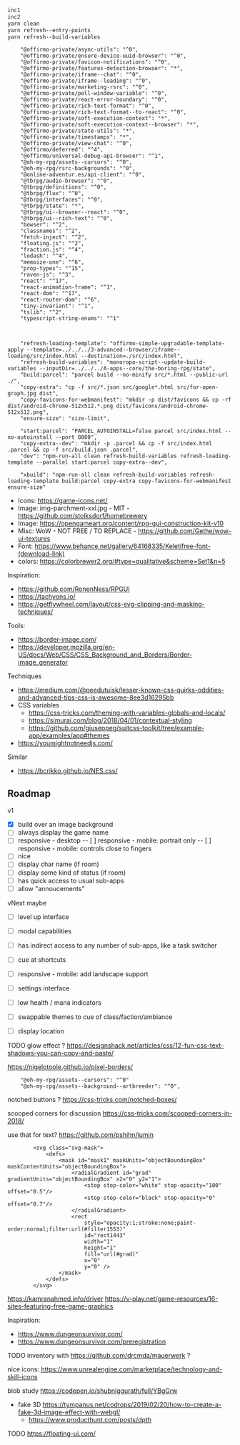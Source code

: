 
```bash
inc1
inc2
yarn clean
yarn refresh--entry-points
yarn refresh--build-variables
```





		"@offirmo-private/async-utils": "^0",
		"@offirmo-private/ensure-device-uuid-browser": "^0",
		"@offirmo-private/favicon-notifications": "^0",
		"@offirmo-private/features-detection-browser": "*",
		"@offirmo-private/iframe--chat": "^0",
		"@offirmo-private/iframe--loading": "^0",
		"@offirmo-private/marketing-rsrc": "^0",
		"@offirmo-private/poll-window-variable": "^0",
		"@offirmo-private/react-error-boundary": "^0",
		"@offirmo-private/rich-text-format": "^0",
		"@offirmo-private/rich-text-format--to-react": "^0",
		"@offirmo-private/soft-execution-context": "*",
		"@offirmo-private/soft-execution-context--browser": "*",
		"@offirmo-private/state-utils": "*",
		"@offirmo-private/timestamps": "*",
		"@offirmo-private/view-chat": "^0",
		"@offirmo/deferred": "^4",
		"@offirmo/universal-debug-api-browser": "^1",
		"@oh-my-rpg/assets--cursors": "^0",
		"@oh-my-rpg/rsrc-backgrounds": "^0",
		"@online-adventur.es/api-client": "^0",
		"@tbrpg/audio-browser": "^0",
		"@tbrpg/definitions": "^0",
		"@tbrpg/flux": "^0",
		"@tbrpg/interfaces": "^0",
		"@tbrpg/state": "*",
		"@tbrpg/ui--browser--react": "^0",
		"@tbrpg/ui--rich-text": "^0",
		"bowser": "^2",
		"classnames": "^2",
		"fetch-inject": "^2",
		"floating.js": "^2",
		"fraction.js": "^4",
		"lodash": "^4",
		"memoize-one": "^6",
		"prop-types": "^15",
		"raven-js": "^3",
		"react": "^17",
		"react-animation-frame": "^1",
		"react-dom": "^17",
		"react-router-dom": "^6",
		"tiny-invariant": "^1",
		"tslib": "^2",
		"typescript-string-enums": "^1"



		"refresh-loading-template": "offirmo-simple-upgradable-template-apply --template=../../../3-advanced--browser/iframe--loading/src/index.html --destination=./src/index.html",
		"refresh-build-variables": "monoropo-script--update-build-variables --inputDir=../../../A-apps--core/the-boring-rpg/state",
		"build:parcel": "parcel build --no-minify src/*.html --public-url ./",
		"copy-extra": "cp -f src/*.json src/google*.html src/for-open-graph.jpg dist",
		"copy-favicons-for-webmanifest": "mkdir -p dist/favicons && cp -rf dist/android-chrome-512x512.*.png dist/favicons/android-chrome-512x512.png",
		"ensure-size": "size-limit",

		"start:parcel": "PARCEL_AUTOINSTALL=false parcel src/index.html --no-autoinstall --port 8080",
		"copy-extra--dev": "mkdir -p .parcel && cp -f src/index.html .parcel && cp -f src/build.json .parcel",
		"dev": "npm-run-all clean refresh-build-variables refresh-loading-template --parallel start:parcel copy-extra--dev",

		"xbuild": "npm-run-all clean refresh-build-variables refresh-loading-template build:parcel copy-extra copy-favicons-for-webmanifest ensure-size"





* Icons: https://game-icons.net/
* Image: img-parchment-xxl.jpg - MIT - https://github.com/stolksdorf/homebrewery
* Image: https://opengameart.org/content/rpg-gui-construction-kit-v10
* Misc: WoW - NOT FREE / TO REPLACE - https://github.com/Gethe/wow-ui-textures
* Font: https://www.behance.net/gallery/64168335/Keletifree-font-(download-link)
* colors: https://colorbrewer2.org/#type=qualitative&scheme=Set1&n=5

Inspiration:
* https://github.com/RonenNess/RPGUI
* https://tachyons.io/
* https://getflywheel.com/layout/css-svg-clipping-and-masking-techniques/


Tools:
* https://border-image.com/
* https://developer.mozilla.org/en-US/docs/Web/CSS/CSS_Background_and_Borders/Border-image_generator

Techniques
* https://medium.com/@peedutuisk/lesser-known-css-quirks-oddities-and-advanced-tips-css-is-awesome-8ee3d16295bb
* CSS variables
  * https://css-tricks.com/theming-with-variables-globals-and-locals/
  * https://simurai.com/blog/2018/04/01/contextual-styling
  * https://github.com/giuseppeg/suitcss-toolkit/tree/example-app/examples/app#themes
* https://youmightnotneedjs.com/

Similar
* https://bcrikko.github.io/NES.css/


## Roadmap

v1
- [x] build over an image background
- [ ] always display the game name
- [ ] responsive - desktop
  -- [ ] responsive - mobile: portrait only
  -- [ ] responsive - mobile: controls close to fingers
- [ ] nice
- [ ] display char name (if room)
- [ ] display some kind of status (if room)
- [ ] has quick access to usual sub-apps
- [ ] allow "annoucements"

vNext maybe
- [ ] level up interface
- [ ] modal capabilities
- [ ] has indirect access to any number of sub-apps, like a task switcher
- [ ] cue at shortcuts
- [ ] responsive - mobile: add landscape support
- [ ] settings interface
- [ ] low health / mana indicators
- [ ] swappable themes to cue of class/faction/ambiance
- [ ] display location


TODO glow effect ?
https://designshack.net/articles/css/12-fun-css-text-shadows-you-can-copy-and-paste/

https://nigelotoole.github.io/pixel-borders/



		"@oh-my-rpg/assets--cursors": "^0"
		"@oh-my-rpg/assets--background--artbreeder": "^0",


notched buttons ? https://css-tricks.com/notched-boxes/

scooped corners for discussion https://css-tricks.com/scooped-corners-in-2018/

use that for text? https://github.com/pshihn/lumin


			<svg class="svg-mask">
				<defs>
					<mask id="mask1" maskUnits="objectBoundingBox" maskContentUnits="objectBoundingBox">
						<radialGradient id="grad" gradientUnits="objectBoundingBox" x2="0" y2="1">
							<stop stop-color="white" stop-opacity="100" offset="0.5"/>
							<stop stop-color="black" stop-opacity="0" offset="0.7"/>
						</radialGradient>
						<rect
							style="opacity:1;stroke:none;paint-order:normal;filter:url(#filter1553)"
							id="rect1443"
							width="1"
							height="1"
							fill="url(#grad)"
							x="0"
							y="0" />
					</mask>
				</defs>
			</svg>


https://kamranahmed.info/driver
https://v-play.net/game-resources/16-sites-featuring-free-game-graphics


Inspiration:
- https://www.dungeonsurvivor.com/
- https://www.dungeonsurvivor.com/preregistration

TODO inventory with https://github.com/drcmda/mauerwerk ?


nice icons: https://www.unrealengine.com/marketplace/technology-and-skill-icons

blob study https://codepen.io/shubniggurath/full/YBgGrw
* fake 3D https://tympanus.net/codrops/2019/02/20/how-to-create-a-fake-3d-image-effect-with-webgl/
  * https://www.producthunt.com/posts/dpth


TODO https://floating-ui.com/
